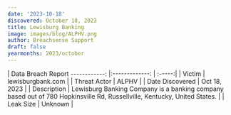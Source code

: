 ```yaml
---
date: '2023-10-18'
discovered: October 18, 2023
title: Lewisburg Banking
image: images/blog/ALPHV.png
author: Breachsense Support
draft: false
yearmonths: 2023/october
---
```



| Data Breach Report
------------:     |:-------------:    | :-----:|
| Victim      | lewisburgbank.com      | 
| Threat Actor      | ALPHV      | 
| Date Discovered      | Oct 18, 2023      | 
| Description      | Lewisburg Banking Company is a banking company based out of 780 Hopkinsville Rd, Russellville, Kentucky, United States.      | 
| Leak Size      | Unknown      | 

